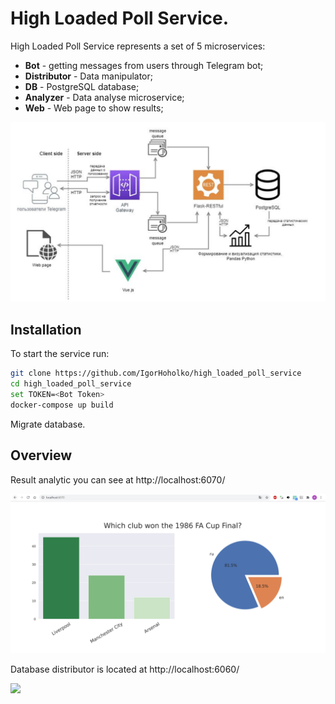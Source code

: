 # High Loaded Poll Service.

High Loaded Poll Service represents a set of 5 microservices:
    
* **Bot** - getting messages from users through Telegram bot; 
* **Distributor** - Data manipulator;
* **DB** - PostgreSQL database;
* **Analyzer** - Data analyse microservice;
* **Web** - Web page to show results;

<img src="docs/arcitecture.PNG">

## Installation

To start the service run:

```bash
git clone https://github.com/IgorHoholko/high_loaded_poll_service
cd high_loaded_poll_service
set TOKEN=<Bot Token>
docker-compose up build
```

Migrate database.



## Overview 

Result analytic you can see at http://localhost:6070/

<img src="docs/web.PNG">

Database distributor is located at http://localhost:6060/

<img src="docs/distributor.PNG">



